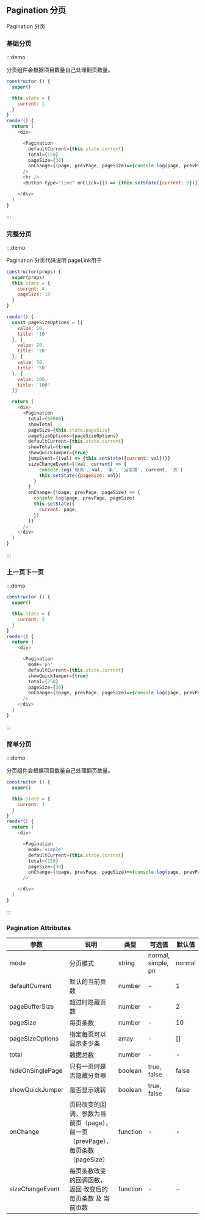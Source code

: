 ## Pagination 分页

Pagination 分页

### 基础分页

:::demo

分页组件会根据项目数量自己处理翻页数量。

```js
constructor () {
  super()

  this.state = {
    current: 1
  }
}
render() {
  return (
    <div>

      <Pagination
        defaultCurrent={this.state.current}
        total={150}
        pageSize={30} 
        onChange={(page, prevPage, pageSize)=>{console.log(page, prevPage, pageSize)}}
      />
      <hr />
      <Button type="line" onClick={() => {this.setState({current: 5})}}>切到第5页</Button>

    </div>
  )
}
```
:::


### 完整分页

:::demo

Pagination 分页代码说明
pageLink用于

```js
constructor(props) {
  super(props)
  this.state = {
    current: 4,
    pageSize: 10
  }
}

render() {
  const pageSizeOptions = [{
    value: 10,
    title: '10'
  }, {
    value: 20,
    title: '20'
  }, {
    value: 50,
    title: '50'
  }, {
    value: 100,
    title: '100'
  }]

  return (
    <div>
      <Pagination
        total={60000}
        showTotal
        pageSize={this.state.pageSize}
        pageSizeOptions={pageSizeOptions}
        defaultCurrent={this.state.current}
        showTotal={true}
        showQuickJumper={true}
        jumpEvent={(val) => {this.setState({current: val})}}
        sizeChangeEvent={(val, current) => {
            console.log('每页', val, '条', '当前第', current, '页') 
            this.setState({pageSize: val})
          }
        }
        onChange={(page, prevPage, pageSize) => {
          console.log(page, prevPage, pageSize)
          this.setState({
            current: page,
          })
        }}
      />
    </div>
  )
}
```
:::



### 上一页下一页

:::demo

```js
constructor () {
  super()

  this.state = {
    current: 2
  }
}
render() {
  return (
    <div>

      <Pagination
        mode='pn'
        defaultCurrent={this.state.current}
        showQuickJumper={true}
        total={250}
        pageSize={30}
        onChange={(page, prevPage, pageSize)=>{console.log(page, prevPage, pageSize)}}
      />
    </div>
  )
}
```
:::


### 简单分页

:::demo

分页组件会根据项目数量自己处理翻页数量。

```js
constructor () {
  super()

  this.state = {
    current: 1
  }
}
render() {
  return (
    <div>

      <Pagination
        mode='simple'
        defaultCurrent={this.state.current}
        total={150}
        pageSize={30} 
        onChange={(page, prevPage, pageSize)=>{console.log(page, prevPage, pageSize)}}
      />

    </div>
  )
}
```
:::

### Pagination Attributes

| 参数       | 说明   |  类型  | 可选值 | 默认值  |
| --------   | -----  | ----  |  ----  | ----  |
| mode | 分页模式  | string | normal, simple, pn | normal |
| defaultCurrent | 默认的当前页数  | number | - | 1 |
| pageBufferSize | 超过时隐藏页数  | number | - |  2 |
| pageSize | 每页条数  | number | - |  10 |
| pageSizeOptions | 指定每页可以显示多少条 | array | - |  [] |
| total | 数据总数  | number   | - | - |
| hideOnSinglePage | 只有一页时是否隐藏分页器	  | boolean   | true, false | false |
| showQuickJumper | 是否显示跳转  | boolean   | true, false | false |
| onChange | 页码改变的回调，参数为当前页（page），前一页（prevPage），每页条数（pageSize）  | function | -  |  - | - |
| sizeChangeEvent |  每页条数改变的回调函数，返回 改变后的每页条数 及 当前页数  | function | - | - | - |

